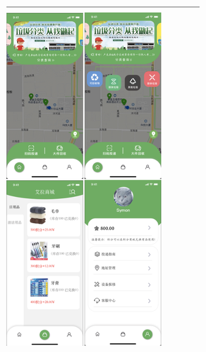 *****
<p align="left">
  <img src="https://github.com/sxm5220/AppUIDesign/blob/master/%E8%89%BE%E6%8B%89%E7%89%A9%E8%81%94/app%E6%96%B0%E8%AE%BE%E8%AE%A1UI/01.png" width="200" alt="截图" />
  <img src="https://github.com/sxm5220/AppUIDesign/blob/master/%E8%89%BE%E6%8B%89%E7%89%A9%E8%81%94/app%E6%96%B0%E8%AE%BE%E8%AE%A1UI/02.png" width="200" alt="截图" />
  <img src="https://github.com/sxm5220/AppUIDesign/blob/master/%E8%89%BE%E6%8B%89%E7%89%A9%E8%81%94/app%E6%96%B0%E8%AE%BE%E8%AE%A1UI/03.png" width="200" alt="截图" />
  <img src="https://github.com/sxm5220/AppUIDesign/blob/master/%E8%89%BE%E6%8B%89%E7%89%A9%E8%81%94/app%E6%96%B0%E8%AE%BE%E8%AE%A1UI/04.png" width="200" alt="截图" />
  